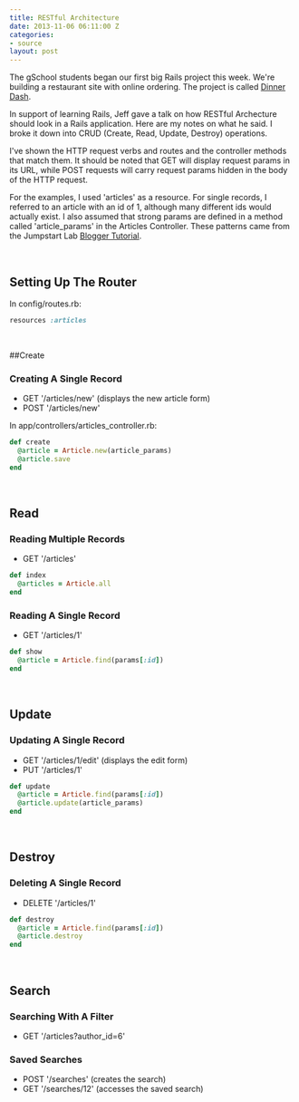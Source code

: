```yaml
---
title: RESTful Architecture
date: 2013-11-06 06:11:00 Z
categories:
- source
layout: post
---
```


The gSchool students began our first big Rails project this week. We're building a restaurant site with online ordering. The project is called [Dinner Dash](http://tutorials.jumpstartlab.com/projects/dinner_dash.html).

In support of learning Rails, Jeff gave a talk on how RESTful Archecture should look in a Rails application. Here are my notes on what he said. I broke it down into CRUD (Create, Read, Update, Destroy) operations.

I've shown the HTTP request verbs and routes and the controller methods that match them. It should be noted that GET will display request params in its URL, while POST requests will carry request params hidden in the body of the HTTP request.

For the examples, I used 'articles' as a resource. For single records, I referred to an article with an id of 1, although many different ids would actually exist. I also assumed that strong params are defined in a method called 'article_params' in the Articles Controller. These patterns came from the Jumpstart Lab [Blogger Tutorial](tutorials.jumpstartlab.com/projects/blogger.html).

<br/>

## Setting Up The Router

In config/routes.rb:

```ruby
resources :articles
```

<br/>

##Create

### Creating A Single Record

- GET '/articles/new' (displays the new article form)
- POST '/articles/new'

In app/controllers/articles_controller.rb:

```ruby
def create
  @article = Article.new(article_params)
  @article.save
end
```

<br />

## Read

### Reading Multiple Records

- GET '/articles'

```ruby
def index
  @articles = Article.all
end
```

### Reading A Single Record

- GET '/articles/1'

```ruby
def show
  @article = Article.find(params[:id])
end
```

<br />

## Update

### Updating A Single Record

- GET '/articles/1/edit' (displays the edit form)
- PUT '/articles/1'

```ruby
def update
  @article = Article.find(params[:id])
  @article.update(article_params)
end
```

<br />

## Destroy

### Deleting A Single Record

- DELETE '/articles/1'

```ruby
def destroy
  @article = Article.find(params[:id])
  @article.destroy
end
```

<br/>

## Search

### Searching With A Filter

- GET '/articles?author_id=6'

### Saved Searches

- POST '/searches' (creates the search)
- GET '/searches/12' (accesses the saved search)

